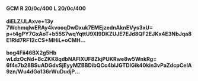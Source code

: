 #### GCM R 20/0c/400 L 20/0c/400
**diELZ/JLAxve+13y**<br/>**7WchmqlwERAy4kvooqDwDxuk7EMEjzednAknEVys3xU=**<br/>**p+t4gPY7GxAoT+b55S7wqYqttU9XI9DKZUJE7EJd8QF2EJKx4E3NbJqa8E1Rld7RF12cCS+MHiL+oCMH...**<br/><br/>
**bog4Fii46BX2g5Hb**<br/>**wLdzOcNd+8cZKK8qdbNAFlXUF8ZkjPUKRwe8w5WnkRg=**<br/>**6f4s7b28BSuADGdvSjEyyMZBBDibQCc4blJGTDIGik40kin3vPaZdcpCelA9zn/Wu4dGo136rWuDudjP...**